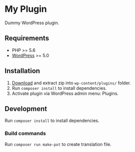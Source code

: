 # My Plugin
Dummy WordPress plugin.

## Requirements
- PHP >= 5.6
- [WordPress](https://wordpress.org/) >= 5.0

## Installation
1. [Download](https://github.com/mmaarten/my-plugin/archive/master.zip) and extract zip into `wp-content/plugins/` folder.
1. Run `composer install` to install dependencies.
1. Activate plugin via WordPress admin menu: Plugins.

## Development
Run `composer install` to install dependencies.

### Build commands
Run `composer run make-pot` to create translation file.
